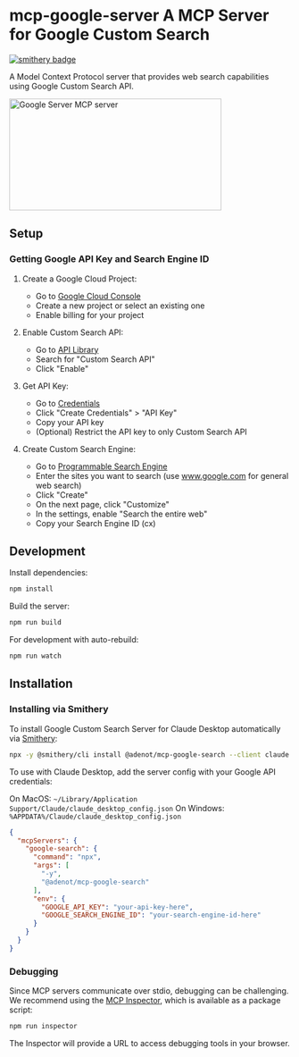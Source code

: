 # mcp-google-server A MCP Server for Google Custom Search
[![smithery badge](https://smithery.ai/badge/@adenot/mcp-google-search)](https://smithery.ai/server/@adenot/mcp-google-search)

A Model Context Protocol server that provides web search capabilities using Google Custom Search API.

<a href="https://glama.ai/mcp/servers/05vc0lafp9"><img width="380" height="200" src="https://glama.ai/mcp/servers/05vc0lafp9/badge" alt="Google Server MCP server" /></a>

## Setup

### Getting Google API Key and Search Engine ID

1. Create a Google Cloud Project:
   - Go to [Google Cloud Console](https://console.cloud.google.com/)
   - Create a new project or select an existing one
   - Enable billing for your project

2. Enable Custom Search API:
   - Go to [API Library](https://console.cloud.google.com/apis/library)
   - Search for "Custom Search API"
   - Click "Enable"

3. Get API Key:
   - Go to [Credentials](https://console.cloud.google.com/apis/credentials)
   - Click "Create Credentials" > "API Key"
   - Copy your API key
   - (Optional) Restrict the API key to only Custom Search API

4. Create Custom Search Engine:
   - Go to [Programmable Search Engine](https://programmablesearchengine.google.com/create/new)
   - Enter the sites you want to search (use www.google.com for general web search)
   - Click "Create"
   - On the next page, click "Customize"
   - In the settings, enable "Search the entire web"
   - Copy your Search Engine ID (cx)

## Development

Install dependencies:
```bash
npm install
```

Build the server:
```bash
npm run build
```

For development with auto-rebuild:
```bash
npm run watch
```

## Installation

### Installing via Smithery

To install Google Custom Search Server for Claude Desktop automatically via [Smithery](https://smithery.ai/server/@adenot/mcp-google-search):

```bash
npx -y @smithery/cli install @adenot/mcp-google-search --client claude
```

To use with Claude Desktop, add the server config with your Google API credentials:

On MacOS: `~/Library/Application Support/Claude/claude_desktop_config.json`
On Windows: `%APPDATA%/Claude/claude_desktop_config.json`

```json
{
  "mcpServers": {
    "google-search": {
      "command": "npx",
      "args": [
        "-y",
        "@adenot/mcp-google-search"
      ],
      "env": {
        "GOOGLE_API_KEY": "your-api-key-here",
        "GOOGLE_SEARCH_ENGINE_ID": "your-search-engine-id-here"
      }
    }
  }
}
```

### Debugging

Since MCP servers communicate over stdio, debugging can be challenging. We recommend using the [MCP Inspector](https://github.com/modelcontextprotocol/inspector), which is available as a package script:

```bash
npm run inspector
```

The Inspector will provide a URL to access debugging tools in your browser.
